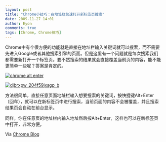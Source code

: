 ```yaml
---
layout: post
title: "Chrome小技巧：在地址栏快速打开新标签页搜索"
date: 2009-11-27 14:01
author: Eyon
comments: true
tags: [Chrome, Chrome技巧]
---
```

Chrome中有个很方便的功能就是直接在地址栏输入关键词就可以搜索，而不需要先进入Google或者其他搜索引擎的页面。但是这里有一个问题就是每次搜索我们都需要新打开一个标签页，要不然搜索的结果就会直接覆盖当前页的内容，能不能更简单一些呢？答案是肯定的。

<a href="http://img.chromi.org/2009/11/chrome-alt-enter.jpg">![chrome alt enter](http://img.chromi.org/2009/11/chrome-alt-enter.jpg "chrome alt enter")</a>

<a href="http://img.chromi.org/2009/11/djbrxpw_204f59jxsgp_b.png">![djbrxpw_204f59jxsgp_b](http://img.chromi.org/2009/11/djbrxpw_204f59jxsgp_b-550x228.png "djbrxpw_204f59jxsgp_b")</a>

方法很简单，直接任意页面地址栏输入想要搜索的关键词，按快捷键Alt+Enter（回车），就可以在新标签页中进行搜索，当前页面的内容不会被覆盖，并且搜索结果页会自动在前台显示。

同样，你在任意页的地址栏内输入地址然后按Alt+Enter，这样也可以在新标签页中打开，非常方便。

Via [Chrome Blog](http://chrome.blogspot.com/2009/11/tip-new-tab-from-omnibox.html)
